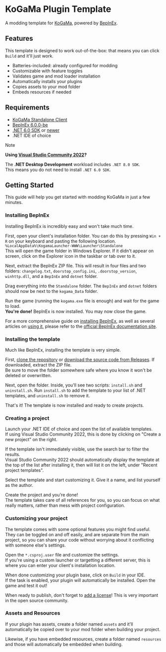 ﻿# KoGaMa Plugin Template

A modding template for [KoGaMa](https://www.kogama.com/), powered by [BepInEx](https://github.com/BepInEx/BepInEx).

## Features

This template is designed to work out-of-the-box: that means you can click `Build` and it'll just work.

- Batteries-included: already configured for modding
- Customizable with feature toggles
- Validates game and mod loader installation
- Automatically installs your plugins
- Copies assets to your mod folder
- Embeds resources if needed

## Requirements

- [KoGaMa Standalone Client](https://www-gamelauncher.kogstatic.com/www/KogamaLauncher.msi)
- [BepInEx 6.0.0-be](https://builds.bepinex.dev/projects/bepinex_be)
- [.NET 6.0 SDK](https://dotnet.microsoft.com/en-us/download/dotnet/6.0) or [newer](https://dotnet.microsoft.com/en-us/download)
- .NET IDE of choice

> [!NOTE]
> **Using [Visual Studio Community 2022](https://visualstudio.microsoft.com/vs/community/)?**
> 
> The **.NET Desktop Development** workload includes `.NET 8.0 SDK`.  
> This means you do not need to install `.NET 6.0 SDK`.

## Getting Started

This guide will help you get started with modding KoGaMa in just a few minutes.

### Installing BepInEx

Installing BepInEx is incredibly easy and won't take much time.

First, open your client's installation folder. You can do this by pressing `Win + R` on your keyboard and pasting the following location.  
`%LocalAppData%\KogamaLauncher-WWW\Launcher\Standalone`  
This will open the game folder in Windows Explorer. If it didn't appear on screen, click on the Explorer icon in the taskbar or tab over to it.

Next, extract the BepInEx ZIP file. This will result in four files and two folders: `changelog.txt`, `doorstop_config.ini`, `.doorstop_version`, `winhttp.dll`, and a `BepInEx` and `dotnet` folder.

Drag everything into the `Standalone` folder. The `BepInEx` and `dotnet` folders should now be next to the `kogama_Data` folder.

Run the game (running the `kogama.exe` file is enough) and wait for the game to load.  
**You're done!** BepInEx is now installed. You may now close the game.

For a more comprehensive guide on [installing BepInEx](https://docs.bepinex.dev/master/articles/user_guide/installation/index.html), as well as several articles on [using it](https://docs.bepinex.dev/master/articles/user_guide/configuration.html), please refer to the [official BepInEx documentation site](https://docs.bepinex.dev/master/index.html).

### Installing the template

Much like BepInEx, installing the template is very simple.

First, [clone the repository](https://docs.github.com/en/repositories/creating-and-managing-repositories/cloning-a-repository) or [download the source code from Releases](https://github.com/nyawoi/KoGaMaPluginTemplate/releases). If downloaded, extract the ZIP file.  
Be sure to move the folder somewhere safe where you know it won't be deleted or overwritten.

Next, open the folder. Inside, you'll see two scripts: `install.sh` and `uninstall.sh`. Run `install.sh` to add the template to your list of .NET templates, and `uninstall.sh` to remove it.

That's it! The template is now installed and ready to create projects.

### Creating a project

Launch your .NET IDE of choice and open the list of available templates.  
If using Visual Studio Community 2022, this is done by clicking on "Create a new project" on the right.

If the template isn't immediately visible, use the search bar to filter the results.  
Visual Studio Community 2022 should automatically display the template at the top of the list after installing it, then will list it on the left, under "Recent project templates".

Select the template and start customizing it. Give it a name, and list yourself as the author.

Create the project and you're done!  
The template takes care of all references for you, so you can focus on what really matters, rather than mess with project configuration.

### Customizing your project

The template comes with some optional features you might find useful. They can be toggled on and off easily, and are separate from the main project, so you can share your code without worrying about it conflicting with someone else's settings.

Open the `*.csproj.user` file and customize the settings.  
If you're using a custom launcher or targetting a different server, this is where you can enter your client's installation location.

When done customizing your plugin base, click on `Build` in your IDE.  
If the task is enabled, your plugin will automatically be installed. Open the game and test it out!

When ready to publish, don't forget to [add a license](https://choosealicense.com/)! This is very important in the open source community.

### Assets and Resources

If your plugin has assets, create a folder named `assets` and it'll automatically be copied over to your mod folder when building your project.

Likewise, if you have embedded resources, create a folder named `resources` and those will automatically be embedded when building.
